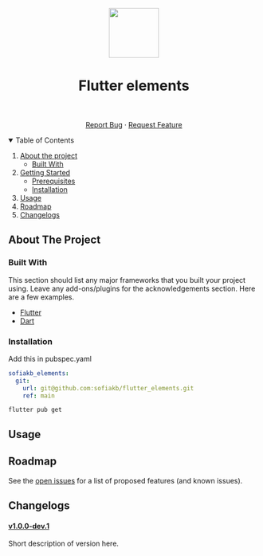 <!-- PROJECT LOGO -->

<p align="center">
  <img height="100px" src="./assets/images/logo.png">
</p>

<p align="center">

  <h1 align="center">Flutter elements</h1>

  <p align="center">
      <!--<a href="https://github.com/sofiakb/flutter_elements"><strong>Explore the docs »</strong></a>-->
      <br />
      <br />
      <a href="https://github.com/sofiakb/flutter_elements/issues">Report Bug</a>
      ·
      <a href="https://github.com/sofiakb/flutter_elements/issues">Request Feature</a>
  </p>

</p>



<!-- TABLE OF CONTENTS -->
<details open="open">
  <summary>Table of Contents</summary>
  <ol>
    <li>
      <a href="#about-the-project">About the project</a>
      <ul>
        <li><a href="#built-with">Built With</a></li>
      </ul>
    </li>
    <li>
      <a href="#getting-started">Getting Started</a>
      <ul>
        <li><a href="#prerequisites">Prerequisites</a></li>
        <li><a href="#installation">Installation</a></li>
      </ul>
    </li>
    <li><a href="#usage">Usage</a></li>
    <li><a href="#roadmap">Roadmap</a></li>
    <li><a href="#changelogs">Changelogs</a></li>
  </ol>
</details>



<!-- ABOUT THE PROJECT -->

## About The Project

[comment]: <> (The library allows to detect os system in PHP project.)

### Built With

This section should list any major frameworks that you built your project using. Leave any
add-ons/plugins for the acknowledgements section. Here are a few examples.

* [Flutter](https://docs.flutter.dev/)
* [Dart](https://dart.dev/guides)

<!-- GETTING STARTED -->

### Installation

Add this in pubspec.yaml

```yaml
sofiakb_elements:
  git:
    url: git@github.com:sofiakb/flutter_elements.git
    ref: main
```

```shell
flutter pub get
```

<!-- USAGE EXAMPLES -->

## Usage

<!-- ROADMAP -->

## Roadmap

See the [open issues](https://github.com/sofiakb/flutter_elements/issues) for a list of proposed
features (and known issues).

<!-- CHANGELOGS -->

## Changelogs

#### [v1.0.0-dev.1](./changelogs/v1.0.0-dev.1.md)

Short description of version here.